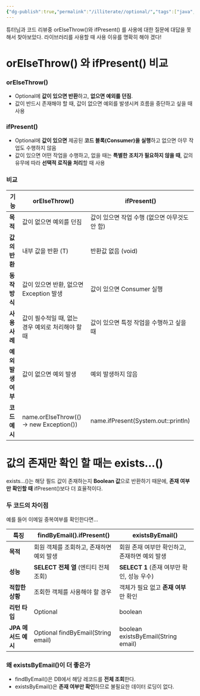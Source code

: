 ```yaml
---
{"dg-publish":true,"permalink":"/illiterate//optional/","tags":["java","optional"],"noteIcon":"","created":"2025-02-21T10:26:00","updated":"2025-02-21T16:30:47+09:00"}
---
```


튜터님과 코드 리뷰중 orElseThrow()와 ifPresent() 를 사용에 대한 질문에 대답을 못해서 찾아보았다.
라이브러리를 사용할 때 사용 이유를 명확히 해야 겠다!
 
# orElseThrow() 와 ifPresent() 비교
### orElseThrow()

- Optional에 **값이 있으면 반환**하고, **없으면 예외를 던짐**.
- 값이 반드시 존재해야 할 때, 값이 없으면 예외를 발생시켜 흐름을 중단하고 싶을 때 사용

### ifPresent()

- Optional에 **값이 있으면** 제공된 **코드 블록(Consumer)을 실행**하고 없으면 아무 작업도 수행하지 않음
- 값이 있으면 어떤 작업을 수행하고, 없을 때는 **특별한 조치가 필요하지 않을 때**, 값의 유무에 따라 **선택적 로직을 처리**할 때 사용

### 비교

| **기능**       | orElseThrow()                           | ifPresent()                         |
| ------------ | --------------------------------------- | ----------------------------------- |
| **목적**       | 값이 없으면 예외를 던짐                           | 값이 있으면 작업 수행 (없으면 아무것도 안 함)         |
| **값의 반환**    | 내부 값을 반환 (T)                            | 반환값 없음 (void)                       |
| **동작 방식**    | 값이 있으면 반환, 없으면 Exception 발생             | 값이 있으면 Consumer 실행                  |
| **사용 사례**    | 값이 필수적일 때, 없는 경우 예외로 처리해야 할 때           | 값이 있으면 특정 작업을 수행하고 싶을 때             |
| **예외 발생 여부** | 값이 없으면 예외 발생                            | 예외 발생하지 않음                          |
| **코드 예시**    | name.orElseThrow(() -> new Exception()) | name.ifPresent(System.out::println) |

# 값의 존재만 확인 할 때는 exists...()

exists...()는 해당 필드 값이 존재하는지 **Boolean 값**으로 반환하기 때문에, **존재 여부만 확인할 때** ifPresent()보다 더 효율적이다.

### 두 코드의 차이점

예를 들어 이메일 중복여부를 확인한다면...

| **특징**         | findByEmail().ifPresent()                  | existsByEmail()                     |
| -------------- | ------------------------------------------ | ----------------------------------- |
| **목적**         | 회원 객체를 조회하고, 존재하면 예외 발생                    | 회원 존재 여부만 확인하고, 존재하면 예외 발생          |
| **성능**         | **SELECT 전체 열** (엔티티 전체 조회)                | **SELECT 1** (존재 여부만 확인, 성능 우수)     |
| **적합한 상황**     | 조회한 객체를 사용해야 할 경우                          | 객체가 필요 없고 **존재 여부**만 확인             |
| **리턴 타입**      | Optional<Member>                           | boolean                             |
| **JPA 메서드 예시** | Optional<Member> findByEmail(String email) | boolean existsByEmail(String email) |

### 왜 existsByEmail()이 더 좋은가

- findByEmail()은 DB에서 해당 레코드를 **전체 조회**한다.
- existsByEmail()은 **존재 여부만 확인**하므로 불필요한 데이터 로딩이 없다.